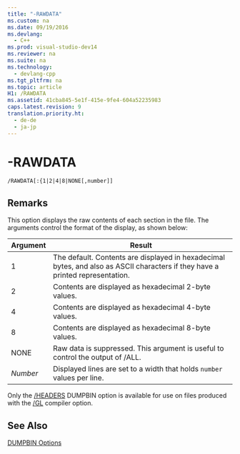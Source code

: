 ```yaml
---
title: "-RAWDATA"
ms.custom: na
ms.date: 09/19/2016
ms.devlang: 
  - C++
ms.prod: visual-studio-dev14
ms.reviewer: na
ms.suite: na
ms.technology: 
  - devlang-cpp
ms.tgt_pltfrm: na
ms.topic: article
H1: /RAWDATA
ms.assetid: 41cba845-5e1f-415e-9fe4-604a52235983
caps.latest.revision: 9
translation.priority.ht: 
  - de-de
  - ja-jp
---
```

# -RAWDATA
```  
/RAWDATA[:{1|2|4|8|NONE[,number]]  
```  
  
## Remarks  
 This option displays the raw contents of each section in the file. The arguments control the format of the display, as shown below:  
  
|Argument|Result|  
|--------------|------------|  
|1|The default. Contents are displayed in hexadecimal bytes, and also as ASCII characters if they have a printed representation.|  
|2|Contents are displayed as hexadecimal 2-byte values.|  
|4|Contents are displayed as hexadecimal 4-byte values.|  
|8|Contents are displayed as hexadecimal 8-byte values.|  
|NONE|Raw data is suppressed. This argument is useful to control the output of /ALL.|  
|*Number*|Displayed lines are set to a width that holds `number` values per line.|  
  
 Only the [/HEADERS](../vs140/-HEADERS.md) DUMPBIN option is available for use on files produced with the [/GL](../Topic/-GL%20\(Whole%20Program%20Optimization\).md) compiler option.  
  
## See Also  
 [DUMPBIN Options](../vs140/DUMPBIN-Options.md)